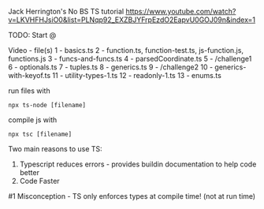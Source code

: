 Jack Herrington's No BS TS tutorial
https://www.youtube.com/watch?v=LKVHFHJsiO0&list=PLNqp92_EXZBJYFrpEzdO2EapvU0GOJ09n&index=1

TODO: Start @ 

Video  - file(s)
 1 - basics.ts
 2 - function.ts, function-test.ts, js-function.js, functions.js
 3 - funcs-and-funcs.ts
 4 - parsedCoordinate.ts
 5 - /challenge1
 6 - optionals.ts
 7 - tuples.ts
 8 - generics.ts
 9 - /challenge2
 10 - generics-with-keyof.ts
 11 - utility-types-1.ts
 12 - readonly-1.ts
 13 - enums.ts



run files with 
```
npx ts-node [filename]
```
compile js with
```
npx tsc [filename]
```

Two main reasons to use TS:
1) Typescript reduces errors - provides buildin documentation to help code better
2) Code Faster


#1 Misconception - TS only enforces types at compile time! (not at run time)



